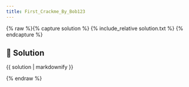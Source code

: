 ```yaml
---
title: First_Crackme_By_Bob123
---
```


{% raw %}{% capture solution %}
{% include_relative solution.txt %}
{% endcapture %}

## 📝 Solution

{{ solution | markdownify }}

{% endraw %}
